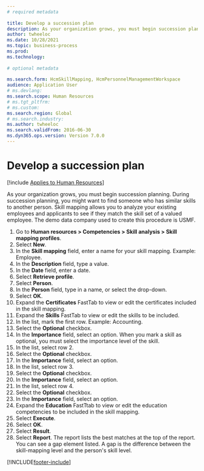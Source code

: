```yaml
--- 
# required metadata 
 
title: Develop a succession plan
description: As your organization grows, you must begin succession planning.
author: twheeloc
ms.date: 10/28/2021
ms.topic: business-process 
ms.prod:  
ms.technology:  
 
# optional metadata 
 
ms.search.form: HcmSkillMapping, HcmPersonnelManagementWorkspace  
audience: Application User 
# ms.devlang:  
ms.search.scope: Human Resources
# ms.tgt_pltfrm:  
# ms.custom:  
ms.search.region: Global
# ms.search.industry: 
ms.author: twheeloc
ms.search.validFrom: 2016-06-30 
ms.dyn365.ops.version: Version 7.0.0 
---
```


# Develop a succession plan

[!include [Applies to Human Resources](../includes/applies-to-hr.md)]

As your organization grows, you must begin succession planning. During succession planning, you might want to find someone who has similar skills to another person. Skill mapping allows you to analyze your existing employees and applicants to see if they match the skill set of a valued employee. The demo data company used to create this procedure is USMF.

1. Go to **Human resources > Competencies > Skill analysis > Skill mapping profiles**.
2. Select **New**.
3. In the **Skill mapping** field, enter a name for your skill mapping. Example: Employee.
4. In the **Description** field, type a value.
5. In the **Date** field, enter a date.
6. Select **Retrieve profile**.
7. Select **Person**.
8. In the **Person** field, type in a name, or select the drop-down.
9. Select **OK**.
10. Expand the **Certificates** FastTab to view or edit the certificates included in the skill mapping.
11. Expand the **Skills** FastTab to view or edit the skills to be included.
12. In the list, mark the first row. Example:  Accounting.
13. Select the **Optional** checkbox.
14. In the **Importance** field, select an option. When you mark a skill as optional, you must select the importance level of the skill.  
15. In the list, select row 2.
16. Select the **Optional** checkbox.
17. In the **Importance** field, select an option.
18. In the list, select row 3.
19. Select the **Optional** checkbox.
20. In the **Importance** field, select an option.
21. In the list, select row 4.
22. Select the **Optional** checkbox.
23. In the **Importance** field, select an option.
24. Expand the **Education** FastTtab to view or edit the education competencies to be included in the skill mapping.
25. Select **Execute**.
26. Select **OK**.
27. Select **Result**.
28. Select **Report**. The report lists the best matches at the top of the report. You can see a gap element listed. A gap is the difference between the skill-mapping level and the person's skill level.  



[!INCLUDE[footer-include](../includes/footer-banner.md)]
